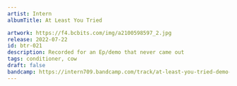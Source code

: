 ```yaml
---
artist: Intern
albumTitle: At Least You Tried

artwork: https://f4.bcbits.com/img/a2100598597_2.jpg
release: 2022-07-22
id: btr-021
description: Recorded for an Ep/demo that never came out
tags: conditioner, cow
draft: false
bandcamp: https://intern709.bandcamp.com/track/at-least-you-tried-demo-2015
---
```

